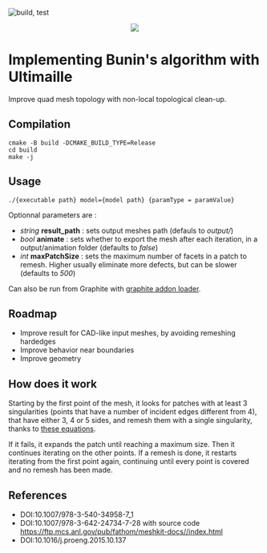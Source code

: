![build, test](https://github.com/baldraven/ultimailleQuadRemesh/actions/workflows/continuous.yml/badge.svg)

<p align="center">
  <img src="https://i.imgur.com/H9Hh1gZ.jpg"/>
</p>

# Implementing Bunin's algorithm with Ultimaille

Improve quad mesh topology with non-local topological clean-up.

## Compilation

```
cmake -B build -DCMAKE_BUILD_TYPE=Release
cd build
make -j
```
## Usage

```
./{executable path} model={model path} {paramType = paramValue}
```

Optionnal parameters are :
- *string* **result_path** : sets output meshes path (defauls to *output/*)
- *bool* **animate** : sets whether to export the mesh after each iteration, in a output/animation folder (defaults to *false*)
- *int* **maxPatchSize** : sets the maximum number of facets in a patch to remesh. Higher usually eliminate more defects, but can be slower (defaults to *500*)

Can also be run from Graphite with [graphite addon loader](https://github.com/ultimaille/graphite-addon-loader).

## Roadmap 

- Improve result for CAD-like input meshes, by avoiding remeshing hardedges
- Improve behavior near boundaries
- Improve geometry

## How does it work

Starting by the first point of the mesh, it looks for patches with at least 3 singularities (points that have a number of incident edges different from 4), that have either 3, 4 or 5 sides, and remesh them with a single singularity, thanks to [these equations](src/matrixEquations.h).

If it fails, it expands the patch until reaching a maximum size. Then it continues iterating on the other points. If a remesh is done, it restarts iterating from the first point again, continuing until every point is covered and no remesh has been made.

## References
- DOI:10.1007/978-3-540-34958-7_1
- DOI:10.1007/978-3-642-24734-7-28  with source code https://ftp.mcs.anl.gov/pub/fathom/meshkit-docs//index.html
- DOI:10.1016/j.proeng.2015.10.137